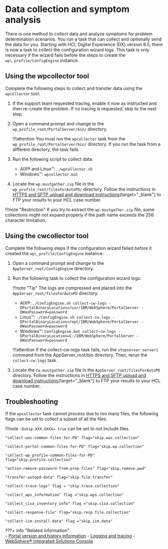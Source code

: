 # Data collection and symptom analysis

There is one method to collect data and analyze symptoms for problem determination scenarios. You run a task that can collect and optionally send the data for you. Starting with HCL Digital Experience (DX) version 8.5, there is now a task to collect the configuration wizard logs. This task is only necessary if the wizard fails before the steps to create the `wp\_profile/ConfigEngine` instance.

## Using the wpcollector tool

Complete the following steps to collect and transfer data using the `wpcollector` tool:

1.  If the support team requested tracing, enable it now as instructed and then re-create the problem. If no tracing is requested, skip to the next step.

2.  Open a command prompt and change to the `wp_profile_root/PortalServer/bin/` directory.

    !!!attention
        You must run the `wpcollector` task from the `wp_profile_root/PortalServer/bin/` directory. If you run the task from a different directory, the task fails.

3.  Run the following script to collect data:
    -   AIX® and Linux™: `./wpcollector.sh`
    -   Windows™: `wpcollector.bat`

4.  Locate the `wp.mustgather.zip` file in the `wp_profile_root/filesForAutoPD/` directory. Follow the instructions in [HTTPS and SFTP upload and download instructions](https://support.hcl-software.com/csm?id=kb_article&sysparm_article=KB0010064){target="_blank"} to FTP your results to your HCL case number.

!!!note "Restriction"
    If you try to extract the `wp.mustgather.zip` file, some collections might not expand properly if the path name exceeds the 256 character limitation.

## Using the cwcollector tool

Complete the following steps if the configuration wizard failed before it created the `wp\_profile/ConfigEngine` instance:

1.  Open a command prompt and change to the `AppServer_root/ConfigEngine` directory.
2.  Run the following task to collect the configuration wizard logs:

    !!!note "Tip"
        The logs are compressed and placed into the `AppServer_root/filesForAutoPD` directory.

    -   AIX®: `./ConfigEngine.sh collect-cw-logs -DPortalBinaryLocation=/usr/IBM/WebSphere/PortalServer -DWasPassword=password`
    -   Linux™: `./ConfigEngine.sh collect-cw-logs -DPortalBinaryLocation=/opt/IBM/WebSphere/PortalServer -DWasPassword=password`
    -   Windows™: `ConfigEngine.bat collect-cw-logs -DPortalBinaryLocation=C:/IBM/WebSphere/PortalServer -DWasPassword=password`

    !!!attention
        If the collect-cw-logs task fails, run the `stopserver server1` command from the AppServer_root/bin directory. Then, rerun the `collect-cw-logs` task.

3.  Locate the `cw.mustgather.zip` file in the `AppServer_root/filesForAutoPD` directory. Follow the instructions in [HTTPS and SFTP upload and download instructions](https://support.hcl-software.com/csm?id=kb_article&sysparm_article=KB0010064){target="_blank"} to FTP your results to your HCL case number.

## Troubleshooting

If the `wpcollector` task cannot process due to too many files, the following flags can be set to collect a subset of all the files.

!!!note
    `-Dskip.XXX.XXXX= true` can be set to not include files.

```
"collect-was-common-files-for-PD" flag="skip.was.collection"

"collect-portal-common-files-for-PD" flag="skip.wp.collection"

"collect-wp_profile-common-files-for-PD" flag="skip.profile.collection"

"action-remove-password-from-prop-files" flag="skip.remove.pwd"

"transfer-autopd-data" flag="skip.file.transfer"

"collect-trace-logs" flag = "skip.trace.collection"

"collect_wps_information" flag ="skip.wps.collection"

"collect_cisa_inventory_info" flag ="skip.cisa.collection"

"collect-response-file" flag="skip.resp.file.collection"

"collect-iim-install-data" flag ="skip.iim.data"
```

???+ info "Related information"  
    -   [Portal version and history information](../../../manage/troubleshooting/tools_for_troubleshooting_and_diagnostics/wp_history.md)
    -   [Logging and tracing](../../../manage/troubleshooting/logging_and_tracing/index.md)
    -   [WebSphere® Integrated Solutions Console](../../portal_admin_tools/WebSphere_Integrated_Solutions_Console.md)
